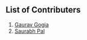 ## List of Contributers
1. [Gaurav Gogia](https://github.com/DesmondANIMUS)
2. [Saurabh Pal](https://github.com/saurabhhpal)
